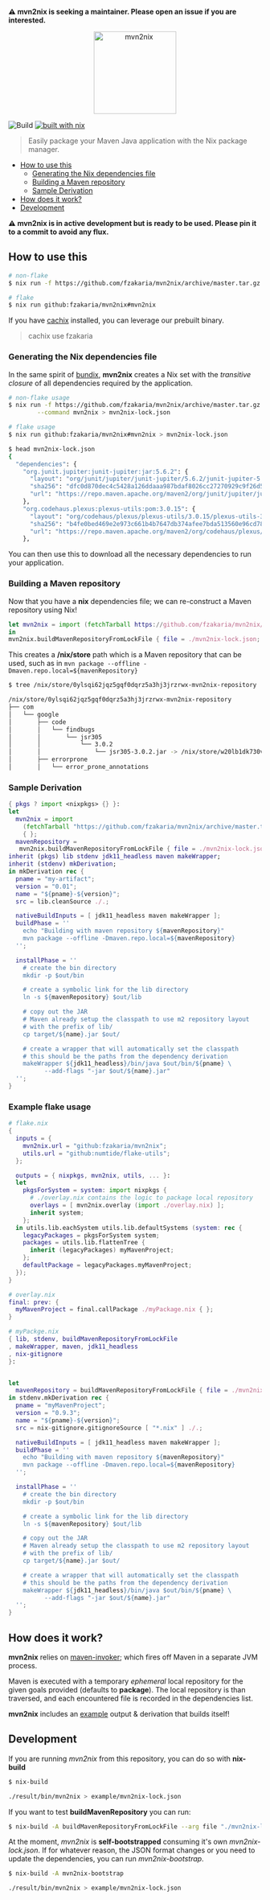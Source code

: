 __:warning: mvn2nix is seeking a maintainer. Please open an issue if you are interested.__

<p align="center">
  <img src="logo.png" alt="mvn2nix" width="164" height="164">
</p>

![Build](https://github.com/fzakaria/mvn2nix/workflows/Build/badge.svg)
[![built with nix](https://builtwithnix.org/badge.svg)](https://builtwithnix.org)

> Easily package your Maven Java application with the Nix package manager.

<!--ts-->
* [How to use this](#how-to-use-this)
   * [Generating the Nix dependencies file](#generating-the-nix-dependencies-file)
   * [Building a Maven repository](#building-a-maven-repository)
   * [Sample Derivation](#sample-derivation)
* [How does it work?](#how-does-it-work)
* [Development](#development)
<!-- Added by: fmzakari, at: Mon Aug 24 21:40:20 PDT 2020 -->
<!--te-->

__:warning: mvn2nix is in active development but is ready to be used. Please pin it to a commit to avoid
any flux.__

## How to use this

```bash
# non-flake
$ nix run -f https://github.com/fzakaria/mvn2nix/archive/master.tar.gz --command mvn2nix

# flake
$ nix run github:fzakaria/mvn2nix#mvn2nix
```

If you have [cachix](https://cachix.org/) installed, you can leverage our prebuilt binary.
> cachix use fzakaria

### Generating the Nix dependencies file

In the same spirit of [bundix](https://github.com/nix-community/bundix), **mvn2nix** creates a Nix set with the
*transitive closure* of all dependencies required by the application.

```bash
# non-flake usage
$ nix run -f https://github.com/fzakaria/mvn2nix/archive/master.tar.gz \
        --command mvn2nix > mvn2nix-lock.json

# flake usage
$ nix run github:fzakaria/mvn2nix#mvn2nix > mvn2nix-lock.json

$ head mvn2nix-lock.json
{
  "dependencies": {
    "org.junit.jupiter:junit-jupiter:jar:5.6.2": {
      "layout": "org/junit/jupiter/junit-jupiter/5.6.2/junit-jupiter-5.6.2.jar",
      "sha256": "dfc0d870dec4c5428a126ddaaa987bdaf8026cc27270929c9f26d52f3030ac61",
      "url": "https://repo.maven.apache.org/maven2/org/junit/jupiter/junit-jupiter/5.6.2/junit-jupiter-5.6.2.jar"
    },
    "org.codehaus.plexus:plexus-utils:pom:3.0.15": {
      "layout": "org/codehaus/plexus/plexus-utils/3.0.15/plexus-utils-3.0.15.pom",
      "sha256": "b4fe0bed469e2e973c661b4b7647db374afee7bda513560e96cd780132308f0b",
      "url": "https://repo.maven.apache.org/maven2/org/codehaus/plexus/plexus-utils/3.0.15/plexus-utils-3.0.15.pom"
    },
```

You can then use this to download all the necessary dependencies to run your application.

### Building a Maven repository

Now that you have a **nix** dependencies file; we can re-construct a Maven repository using Nix!

```nix
let mvn2nix = import (fetchTarball https://github.com/fzakaria/mvn2nix/archive/master.tar.gz) { };
in
mvn2nix.buildMavenRepositoryFromLockFile { file = ./mvn2nix-lock.json; }
```

This creates a **/nix/store** path which is a Maven repository that can be used, such as in `mvn package --offline -Dmaven.repo.local=${mavenRepository}`

```bash
$ tree /nix/store/0ylsqi62jqz5gqf0dqrz5a3hj3jrzrwx-mvn2nix-repository | head

/nix/store/0ylsqi62jqz5gqf0dqrz5a3hj3jrzrwx-mvn2nix-repository
├── com
│   └── google
│       ├── code
│       │   └── findbugs
│       │       └── jsr305
│       │           └── 3.0.2
│       │               └── jsr305-3.0.2.jar -> /nix/store/w20lb1dk730v77qis8l6sjqpljwkyql7-jsr305-3.0.2.jar
│       ├── errorprone
│       │   └── error_prone_annotations
```

### Sample Derivation

```nix
{ pkgs ? import <nixpkgs> {} }:
let
  mvn2nix = import
    (fetchTarball "https://github.com/fzakaria/mvn2nix/archive/master.tar.gz")
    { };
  mavenRepository =
   mvn2nix.buildMavenRepositoryFromLockFile { file = ./mvn2nix-lock.json; };
inherit (pkgs) lib stdenv jdk11_headless maven makeWrapper;
inherit (stdenv) mkDerivation;
in mkDerivation rec {
  pname = "my-artifact";
  version = "0.01";
  name = "${pname}-${version}";
  src = lib.cleanSource ./.;

  nativeBuildInputs = [ jdk11_headless maven makeWrapper ];
  buildPhase = ''
    echo "Building with maven repository ${mavenRepository}"
    mvn package --offline -Dmaven.repo.local=${mavenRepository}
  '';

  installPhase = ''
    # create the bin directory
    mkdir -p $out/bin

    # create a symbolic link for the lib directory
    ln -s ${mavenRepository} $out/lib

    # copy out the JAR
    # Maven already setup the classpath to use m2 repository layout
    # with the prefix of lib/
    cp target/${name}.jar $out/

    # create a wrapper that will automatically set the classpath
    # this should be the paths from the dependency derivation
    makeWrapper ${jdk11_headless}/bin/java $out/bin/${pname} \
          --add-flags "-jar $out/${name}.jar"
  '';
}
```

### Example flake usage

```nix
# flake.nix
{
  inputs = {
    mvn2nix.url = "github:fzakaria/mvn2nix";
    utils.url = "github:numtide/flake-utils";
  };

  outputs = { nixpkgs, mvn2nix, utils, ... }:
  let
    pkgsForSystem = system: import nixpkgs {
      # ./overlay.nix contains the logic to package local repository
      overlays = [ mvn2nix.overlay (import ./overlay.nix) ];
      inherit system;
    };
  in utils.lib.eachSystem utils.lib.defaultSystems (system: rec {
    legacyPackages = pkgsForSystem system;
    packages = utils.lib.flattenTree {
      inherit (legacyPackages) myMavenProject;
    };
    defaultPackage = legacyPackages.myMavenProject;
  });
}
```

```nix
# overlay.nix
final: prev: {
  myMavenProject = final.callPackage ./myPackage.nix { };
}
```

```nix
# myPackge.nix
{ lib, stdenv, buildMavenRepositoryFromLockFile
, makeWrapper, maven, jdk11_headless
, nix-gitignore
}:


let
  mavenRepository = buildMavenRepositoryFromLockFile { file = ./mvn2nix-lock.json; };
in stdenv.mkDerivation rec {
  pname = "myMavenProject";
  version = "0.9.3";
  name = "${pname}-${version}";
  src = nix-gitignore.gitignoreSource [ "*.nix" ] ./.;

  nativeBuildInputs = [ jdk11_headless maven makeWrapper ];
  buildPhase = ''
    echo "Building with maven repository ${mavenRepository}"
    mvn package --offline -Dmaven.repo.local=${mavenRepository}
  '';

  installPhase = ''
    # create the bin directory
    mkdir -p $out/bin

    # create a symbolic link for the lib directory
    ln -s ${mavenRepository} $out/lib

    # copy out the JAR
    # Maven already setup the classpath to use m2 repository layout
    # with the prefix of lib/
    cp target/${name}.jar $out/

    # create a wrapper that will automatically set the classpath
    # this should be the paths from the dependency derivation
    makeWrapper ${jdk11_headless}/bin/java $out/bin/${pname} \
          --add-flags "-jar $out/${name}.jar"
  '';
}
```

## How does it work?

**mvn2nix** relies on [maven-invoker](https://maven.apache.org/shared/maven-invoker/); which fires off
Maven in a separate JVM process.

Maven is executed with a temporary *ephemeral* local repository for the given goals provided (defaults to **package**).
The local repository is than traversed, and each encountered file is recorded in the dependencies list.

**mvn2nix** includes an [example](examples/mvn2nix/default.nix) output & derivation that builds itself!

## Development

If you are running *mvn2nix* from this repository, you can do so with **nix-build**

```bash
$ nix-build

./result/bin/mvn2nix > example/mvn2nix-lock.json
```

If you want to test **buildMavenRepository** you can run:
```bash
$ nix-build -A buildMavenRepositoryFromLockFile --arg file "./mvn2nix-lock.json"
```

At the moment, _mvn2nix_ is **self-bootstrapped** consuming it's own _mvn2nix-lock.json_.
If for whatever reason, the JSON format changes or you need to update the dependencies, you can run _mvn2nix-bootstrap_.

```bash
$ nix-build -A mvn2nix-bootstrap

./result/bin/mvn2nix > example/mvn2nix-lock.json
```
